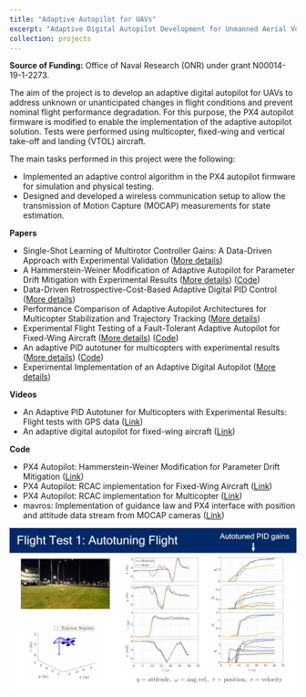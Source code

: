 ```yaml
---
title: "Adaptive Autopilot for UAVs"
excerpt: "Adaptive Digital Autopilot Development for Unmanned Aerial Vehicles (UAVs) <br/><img src='/images/videos/uav_MC_thumbnail.png' width='752' height='423'>"
collection: projects
---
```


<b>Source of Funding:</b> Office of Naval Research (ONR) under grant N00014-19-1-2273.

The aim of the project is to develop an adaptive digital autopilot for UAVs to address unknown or unanticipated changes in flight conditions and prevent nominal flight performance degradation. For this purpose, the PX4 autopilot firmware is modified to enable the implementation of the adaptive autopilot solution. Tests were performed using multicopter, fixed-wing and vertical take-off and landing (VTOL) aircraft.

The main tasks performed in this project were the following:

- Implemented an adaptive control algorithm in the PX4 autopilot firmware for simulation and physical testing.
- Designed and developed a wireless communication setup to allow the transmission of Motion Capture (MOCAP) measurements for state estimation.

**Papers**

- Single-Shot Learning of Multirotor Controller Gains: A Data-Driven Approach with Experimental Validation (<a href = "https://japaredes.github.io/publication/2025-09-09-mirtaba-UAV-rcac">More details</a>)
- A Hammerstein-Weiner Modification of Adaptive Autopilot for Parameter Drift Mitigation with Experimental Results (<a href = "https://japaredes.github.io/publication/2024-09-09-UAV-drift">More details</a>) (<a href = "https://github.com/JAParedes/PX4-Autopilot/tree/RCAC_MC_FW_dev_mavlink">Code</a>)
- Data-Driven Retrospective-Cost-Based Adaptive Digital PID Control (<a href = "https://japaredes.github.io/publication/2024-07-07-ddrcac-uav">More details</a>)
- Performance Comparison of Adaptive Autopilot Architectures for Multicopter Stabilization and Trajectory Tracking (<a href = "https://japaredes.github.io/publication/2024-04-04-autopilot-architectures">More details</a>)
- Experimental Flight Testing of a Fault-Tolerant Adaptive Autopilot for Fixed-Wing Aircraft (<a href = "https://japaredes.github.io/publication/2023-07-07-lee-FW-autopilot">More details</a>) (<a href = "https://github.com/JAParedes/PX4-Autopilot/tree/RCAC_FW_UM">Code</a>)
- An adaptive PID autotuner for multicopters with experimental results (<a href = "https://japaredes.github.io/publication/2022-06-06-spencer-MC-A-PID">More details</a>) (<a href = "https://github.com/JAParedes/PX4-Autopilot/tree/RCAC_MC_AutoTuner">Code</a>)
- Experimental Implementation of an Adaptive Digital Autopilot (<a href = "https://japaredes.github.io/publication/2021-08-08-goel-adaptive-autopilot">More details</a>)

**Videos**

- An Adaptive PID Autotuner for Multicopters with Experimental Results: Flight tests with GPS data (<a href = "https://japaredes.github.io/videos/videos-7-UAV_MC/">Link</a>)
- An adaptive digital autopilot for fixed-wing aircraft (<a href = "https://japaredes.github.io/videos/videos-6-UAV_FW/">Link</a>)

**Code**


- PX4 Autopilot: Hammerstein-Weiner Modification for Parameter Drift Mitigation (<a href = "https://github.com/JAParedes/PX4-Autopilot/tree/RCAC_MC_FW_dev_mavlink">Link</a>)
- PX4 Autopilot: RCAC implementation for Fixed-Wing Aircraft (<a href = "https://github.com/JAParedes/PX4-Autopilot/tree/RCAC_FW_UM">Link</a>)
- PX4 Autopilot: RCAC implementation for Multicopter (<a href = "https://github.com/JAParedes/PX4-Autopilot/tree/RCAC_MC_AutoTuner">Link</a>)
- mavros: Implementation of guidance law and PX4 interface with position and attitude data stream from MOCAP cameras (<a href = "https://github.com/JAParedes/mavros/tree/mavros-mocap-guidance">Link</a>)

<img src="/images/videos/uav_MC_thumbnail.png">
